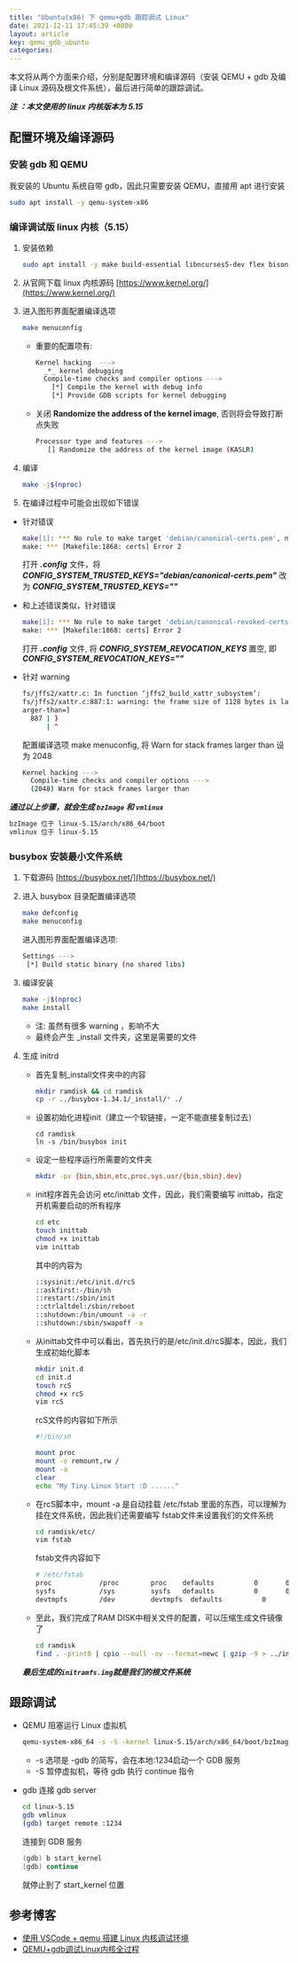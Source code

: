 ```yaml
---
title: "Ubuntu(x86) 下 qemu+gdb 跟踪调试 Linux"
date: 2021-12-11 17:45:39 +0800
layout: article
key: qemu_gdb_ubuntu
categories: 
---
```

本文将从两个方面来介绍，分别是配置环境和编译源码（安装 QEMU + gdb 及编译 Linux 源码及根文件系统），最后进行简单的跟踪调试。

___注 ：本文使用的 linux 内核版本为 5.15___


## 配置环境及编译源码

### 安装 gdb 和 QEMU

我安装的 Ubuntu 系统自带 gdb，因此只需要安装 QEMU，直接用 apt 进行安装

```bash
sudo apt install -y qemu-system-x86
```

### 编译调试版 linux 内核（5.15）

1. 安装依赖

   ```bash
   sudo apt install -y make build-essential libncurses5-dev flex bison libelf-dev libssl-dev
   ```

2. 从官网下载 linux 内核源码 [https://www.kernel.org/](https://www.kernel.org/)

3. 进入图形界面配置编译选项

   ```bash
   make menuconfig
   ```

   - 重要的配置项有:

     ```bash
     Kernel hacking  --->
       _*_ kernel debugging
       Compile-time checks and compiler options --->
		 [*] Compile the kernel with debug info
		 [*] Provide GDB scripts for kernel debugging
     ```

   - 关闭 **Randomize the address of the kernel image**, 否则将会导致打断点失败

     ```bash
     Processor type and features --->
		[] Randomize the address of the kernel image (KASLR)
     ```

4. 编译

   ```bash
   make -j$(nproc)
   ```

5. 在编译过程中可能会出现如下错误

 - 针对错误

   ```bash
   make[1]: *** No rule to make target 'debian/canonical-certs.pem', needed by 'certs/x509_certificate_list'.  Stop.
   make: *** [Makefile:1868: certs] Error 2
   ```

   打开 ___.config___ 文件，将 ___CONFIG_SYSTEM_TRUSTED_KEYS="debian/canonical-certs.pem"___ 改为 ___CONFIG_SYSTEM_TRUSTED_KEYS=""___

- 和上述错误类似，针对错误

  ```bash
  make[1]: *** No rule to make target 'debian/canonical-revoked-certs.pem', needed by 'certs/x509_revocation_list'.  Stop.
  make: *** [Makefile:1868: certs] Error 2
  ```

  打开 ___.config___ 文件, 将 ___CONFIG_SYSTEM_REVOCATION_KEYS___ 置空, 即 ___CONFIG_SYSTEM_REVOCATION_KEYS=""___

- 针对 warning

  ```bash
  fs/jffs2/xattr.c: In function ‘jffs2_build_xattr_subsystem’:
  fs/jffs2/xattr.c:887:1: warning: the frame size of 1128 bytes is larger than 1024 bytes [-Wframe-l
  arger-than=]
    887 | }
        | ^
  ```

  配置编译选项 make menuconfig, 将 Warn for stack frames larger than 设为 2048

  ```bash
  Kernel hacking --->
	Compile-time checks and compiler options --->
	(2048) Warn for stack frames larger than
  ```

___通过以上步骤，就会生成  <code>bzImage</code> 和 <code>vmlinux</code>___

```bash
bzImage 位于 linux-5.15/arch/x86_64/boot
vmlinux 位于 linux-5.15
```

### busybox 安装最小文件系统

1. 下载源码 [https://busybox.net/](https://busybox.net/)

2. 进入 busybox 目录配置编译选项

   ```bash
   make defconfig
   make menuconfig
   ```

    进入图形界面配置编译选项:

   ```bash
   Settings --->
	[*] Build static binary (no shared libs)
   ```

3. 编译安装

   ```bash
   make -j$(nproc)
   make install
   ```

   - 注: 虽然有很多 warning ，影响不大
   - 最终会产生 _install 文件夹，这里是需要的文件

4. 生成 initrd

   - 首先复制_install文件夹中的内容

     ```bash
     mkdir ramdisk && cd ramdisk
     cp -r ../busybox-1.34.1/_install/* ./
     ```

   - 设置初始化进程init（建立一个软链接，一定不能直接复制过去）

     ```
     cd ramdisk
     ln -s /bin/busybox init
     ```

   - 设定一些程序运行所需要的文件夹

     ```bash
     mkdir -pv {bin,sbin,etc,proc,sys,usr/{bin,sbin},dev}
     ```

   - init程序首先会访问 etc/inittab 文件，因此，我们需要编写 inittab，指定开机需要启动的所有程序

     ```bash
     cd etc
     touch inittab
     chmod +x inittab
     vim inittab
     ```

     其中的内容为

     ```bash
     ::sysinit:/etc/init.d/rcS
     ::askfirst:-/bin/sh
     ::restart:/sbin/init
     ::ctrlaltdel:/sbin/reboot
     ::shutdown:/bin/umount -a -r
     ::shutdown:/sbin/swapoff -a
     ```

   - 从inittab文件中可以看出，首先执行的是/etc/init.d/rcS脚本，因此，我们生成初始化脚本

     ```bash
     mkdir init.d
     cd init.d
     touch rcS
     chmod +x rcS
     vim rcS
     ```

     rcS文件的内容如下所示

     ```bash
     #!/bin/sh

     mount proc
     mount -o remount,rw /
     mount -a
     clear
     echo "My Tiny Linux Start :D ......"
     ```

   - 在rcS脚本中，mount -a 是自动挂载 /etc/fstab 里面的东西，可以理解为挂在文件系统，因此我们还需要编写 fstab文件来设置我们的文件系统

     ```bash
     cd ramdisk/etc/
     vim fstab
     ```

     fstab文件内容如下

     ```bash
     # /etc/fstab
     proc            /proc        proc    defaults          0       0
     sysfs           /sys         sysfs   defaults          0       0
     devtmpfs        /dev         devtmpfs  defaults          0       0
     ```

   - 至此，我们完成了RAM DISK中相关文件的配置，可以压缩生成文件镜像了

     ```bash
     cd ramdisk
     find . -print0 | cpio --null -ov --format=newc | gzip -9 > ../initramfs.img
     ```

   ___最后生成的<code>initramfs.img</code>就是我们的根文件系统___

## 跟踪调试

- QEMU 阻塞运行 Linux 虚拟机

  ```bash
  qemu-system-x86_64 -s -S -kernel linux-5.15/arch/x86_64/boot/bzImage -initrd initramfs.img -nographic -append "console=ttyS0"
  ```

  - -s 选项是 -gdb 的简写，会在本地:1234启动一个 GDB 服务
  - -S 暂停虚拟机，等待 gdb 执行 continue 指令

- gdb 连接 gdb server

  ```bash
  cd linux-5.15
  gdb vmlinux
  (gdb) target remote :1234
  ```

  连接到 GDB 服务

  ```cpp
  (gdb) b start_kernel
  (gdb) continue
  ```

  就停止到了 start_kernel 位置
## 参考博客
- [使用 VSCode + qemu 搭建 Linux 内核调试环境](https://howardlau.me/programming/debugging-linux-kernel-with-vscode-qemu.html)
- [QEMU+gdb调试Linux内核全过程](https://blog.csdn.net/jasonLee_lijiaqi/article/details/80967912?spm=1001.2101.3001.6650.2&utm_medium=distribute.pc_relevant.none-task-blog-2~default~CTRLIST~default-2.no_search_link&depth_1-utm_source=distribute.pc_relevant.none-task-blog-2~default~CTRLIST~default-2.no_search_link)

